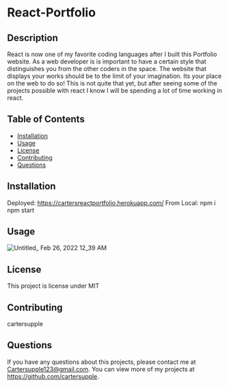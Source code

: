 # React-Portfolio

## Description 
React is now one of my favorite coding languages after I built this Portfolio website. As a web developer is is important to have a certain style that distinguishes you from the other coders in the space. The website that displays your works should be to the limit of your imagination. Its your place on the web to do so! This is not quite that yet, but after seeing some of the projects possible with react I know I will be spending a lot of time working in react.

## Table of Contents
* [Installation](#installation)
* [Usage](#usage)
* [License](#license)
* [Contributing](#contributing)
* [Questions](#questions)

## Installation 
Deployed: https://cartersreactportfolio.herokuapp.com/
From Local: npm i
            npm start
## Usage 
![Untitled_ Feb 26, 2022 12_39 AM](https://user-images.githubusercontent.com/89411805/155836602-bad2eebc-de42-4505-8fdc-57172e8614c1.gif)

## License 
This project is license under MIT

## Contributing 
cartersupple

## Questions
If you have any questions about this projects, please contact me at Cartersupple123@gmail.com. You can view more of my projects at https://github.com/cartersupple.
